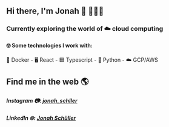 ## Hi there, I'm Jonah 👋 👨🏽‍💻

### Currently exploring the world of ☁️ cloud computing

#### 🤓 Some technologies I work with:

🐳 Docker - 🖥 React - 🟦 Typescript - 🐍 Python - ☁️ GCP/AWS

## Find me in the web 🌎

##### Instagram 📷: <a href="https://www.instagram.com/jonah_schller/">jonah_schller</a>
##### LinkedIn 🌐: <a href="https://www.linkedin.com/in/jonah-schüller-a561831ab/">Jonah Schüller</a>

